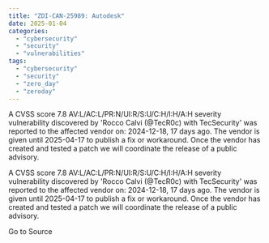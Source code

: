 ```yaml
---
title: "ZDI-CAN-25989: Autodesk"
date: 2025-01-04
categories: 
  - "cybersecurity"
  - "security"
  - "vulnerabilities"
tags: 
  - "cybersecurity"
  - "security"
  - "zero_day"
  - "zeroday"
---
```


A CVSS score 7.8 AV:L/AC:L/PR:N/UI:R/S:U/C:H/I:H/A:H severity vulnerability discovered by 'Rocco Calvi (@TecR0c) with TecSecurity' was reported to the affected vendor on: 2024-12-18, 17 days ago. The vendor is given until 2025-04-17 to publish a fix or workaround. Once the vendor has created and tested a patch we will coordinate the release of a public advisory.

A CVSS score 7.8 AV:L/AC:L/PR:N/UI:R/S:U/C:H/I:H/A:H severity vulnerability discovered by 'Rocco Calvi (@TecR0c) with TecSecurity' was reported to the affected vendor on: 2024-12-18, 17 days ago. The vendor is given until 2025-04-17 to publish a fix or workaround. Once the vendor has created and tested a patch we will coordinate the release of a public advisory.

Go to Source
